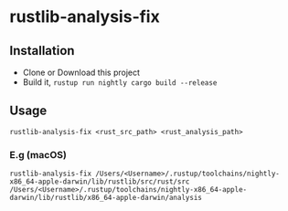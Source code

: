 # rustlib-analysis-fix

## Installation

* Clone or Download this project
* Build it, `rustup run nightly cargo build --release`

## Usage
`rustlib-analysis-fix <rust_src_path> <rust_analysis_path>`

### E.g (macOS)
`rustlib-analysis-fix /Users/<Username>/.rustup/toolchains/nightly-x86_64-apple-darwin/lib/rustlib/src/rust/src /Users/<Username>/.rustup/toolchains/nightly-x86_64-apple-darwin/lib/rustlib/x86_64-apple-darwin/analysis`
